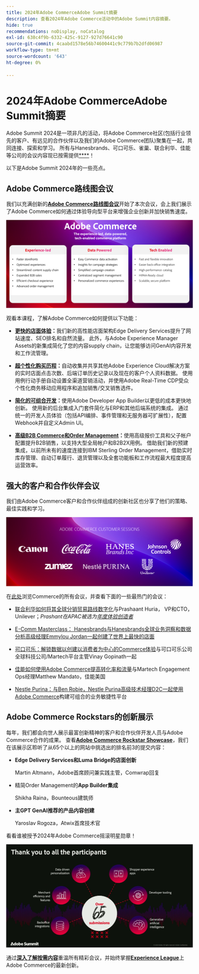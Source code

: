 ```yaml
---
title: 2024年Adobe CommerceAdobe Summit摘要
description: 查看2024年Adobe Commerce活动中的Adobe Summit内容摘要。
hide: true
recommendations: noDisplay, noCatalog
exl-id: 638c4f9b-6332-425c-9127-927d76641c90
source-git-commit: 4caabd1578e56b74600441c9c779b7b2dfd06987
workflow-type: tm+mt
source-wordcount: '643'
ht-degree: 0%

---
```


# 2024年Adobe CommerceAdobe Summit摘要

Adobe Summit 2024是一项非凡的活动，将Adobe Commerce社区(包括行业领先的客户、有远见的合作伙伴以及我们的Adobe Commerce团队)聚集在一起，共同连接、探索和学习。 所有与Hanesbrands、可口可乐、雀巢、联合利华、佳能等公司的会议内容现已按需提供&#x200B;[****](https://business.adobe.com/summit/2024/sessions.html?Track=Commerce)！

以下是Adobe Summit 2024年的一些亮点。

## Adobe Commerce路线图会议

我们以充满创新的&#x200B;[**Adobe Commerce路线图会议**](https://business.adobe.com/summit/2024/sessions/adobe-commerce-2024-product-roadmap-review-s432.html)开始了本次会议，会上我们展示了Adobe Commerce如何通过体验导向型平台来增强企业创新并加快销售速度。

![Adobe Commerce路线图演示文稿，其中显示新增功能和性能改进](../../assets/events/image1.png)

观看本课程，了解Adobe Commerce如何提供以下功能：

- **[更快的店面体验](https://experienceleague.adobe.com/developer/commerce/storefront/)：**&#x200B;我们新的高性能店面架构Edge Delivery Services提升了网站速度、SEO排名和自然流量。 此外，与Adobe Experience Manager Assets的新集成简化了您的内容supply chain，让您能够访问GenAI内容开发和工作流管理。

- **[超个性化购买历程](https://experienceleague.adobe.com/en/docs/commerce-admin/customers/customers-menu/personalize-scale)：**&#x200B;自动收集并共享其他Adobe Experience Cloud解决方案的实时店面点击次数、后端订单历史记录以及现在的客户个人资料数据。 使用用例行动手册自动设置全渠道营销活动，并使用Adobe Real-Time CDP受众个性化商务移动应用程序和追加销售/交叉销售选件。

- **[简化的可组合开发](https://developer.adobe.com/commerce/extensibility/app-development/learning-path/)：**&#x200B;使用Adobe Developer App Builder以更低的成本更快地创新。 使用新的后台集成入门套件简化与ERP和其他后端系统的集成。 通过统一的开发人员体验（包括API编排、事件管理和无服务器可扩展性），配置Webhook并自定义Admin UI。

- **[高级B2B Commerce和Order Management](https://experienceleague.adobe.com/en/docs/commerce-admin/b2b/introduction)：**&#x200B;使用高级报价工具和父子帐户配置提升B2B销售，以支持大型全局帐户和B2B2X用例。 借助我们新的预建集成，以前所未有的速度连接到IBM Sterling Order Management，借助实时库存管理、自动订单履行、退货管理以及全套功能板和工作流程最大程度提高运营效率。

## 强大的客户和合作伙伴会议

我们由Adobe Commerce客户和合作伙伴组成的创新社区也分享了他们的策略、最佳实践和学习。

![Adobe Summit 2024参与公司的徽标，包括联合利华、Hanesbrands、可口可乐、佳能和雀巢Purina](../../assets/events/image2.png)

在[此处](https://business.adobe.com/summit/2024/sessions.html?Track=Commerce)浏览Commerce的所有会议，并查看下面的一些最热门的会议：

- [联合利华如何将其全球分销贸易路线数字化](https://business.adobe.com/summit/2024/sessions/how-unilever-digitized-its-distributive-trade-rout-s430.html)与Prashaant Huria， VP和CTO， Unilever；*Prashant在APAC被选为[年度体验创造者](https://www.adobeexperienceawards.com/stories2024)*

- [E-Comm Masterclass： Hanesbrands与Hanesbrands全球业务洞察和数据分析高级经理Emmylou Jordan一起创建了世界上最快的店面](https://business.adobe.com/summit/2024/sessions/ecomm-masterclass-hanesbrands-creates-the-worlds-f-s435.html)

- [可口可乐：解锁数据以创建以消费者为中心的Commerce体验](https://business.adobe.com/summit/2024/sessions/cocacola-unlocking-data-to-create-consumercentric-s434.html)与可口可乐公司全球科技公司/Martech平台主管Vinay Gopinath一起

- [佳能如何使用Adobe Commerce提高转化率和流量](https://business.adobe.com/summit/2024/sessions/how-canon-increased-conversion-rates-and-traffic-u-s438.html)与Martech Engagement Ops经理Matthew Mandato，佳能美国

- [Nestle Purina：与Ben Robie，Nestle Purina高级技术经理D2C一起使用Adobe Commerce](https://business.adobe.com/summit/2024/sessions/purina-takes-composable-commerce-approach-to-boost-s437.html)构建可组合的业务敏捷性平台

## Adobe Commerce Rockstars的创新展示

每年，我们都会向世人展示最富创新精神的客户和合作伙伴开发人员与Adobe Commerce合作的成果。 查看&#x200B;**[Adobe Commerce Rockstar Showcase](https://business.adobe.com/summit/2024/sessions/adobe-commerce-rockstar-showcase-s431.html)**，我们在该展示区聆听了从65个以上的网站中挑选出的排名前3的提交内容：

- **Edge Delivery Services和Luma Bridge的店面创新**

  Martin Altmann，Adobe首席顾问兼实践主管，Comwrap回复

- 精简Order Management的&#x200B;**App Builder集成**

  Shikha Raina，Bounteous建筑师

- **主GPT GenAI推荐的产品内容创建**

  Yaroslav Rogoza，Atwix首席技术官

看看谁被授予2024年Adobe Commerce摇滚明星勋章！

![Adobe Commerce Rockstar Showcase获胜者公告显示2024年冠军](../../assets/events/image3.png)

通过&#x200B;**[深入了解按需内容](https://business.adobe.com/summit/2024/sessions.html?Track=Commerce)**&#x200B;重温所有精彩会议，并始终掌握&#x200B;[**Experience League**](https://experienceleague.adobe.com/en/docs/commerce-admin/start/about)上Adobe Commerce的最新创新。
